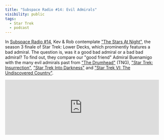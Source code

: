 ```yaml
---
title: "Subspace Radio #14: Evil Admirals"
visibility: public
tags:
  - Star Trek
  - podcast
---
```

In [Subspace Radio #14](https://www.subspace.fm/episodes/episode-14-evil-admirals-ld-3x10-the-stars-at-night), Kev & Rob contemplate ["The Stars At Night"](https://memory-alpha.fandom.com/wiki/The_Stars_At_Night_(episode)), the season 3 finale of Star Trek: Lower Decks, which prominently features a bad admiral. The question is, was it a good bad admiral or a bad bad admiral? To find out, they compare our "good friend" Admiral Buenamigo with the many evil admirals past from ["The Drumhead"](https://memory-alpha.fandom.com/wiki/The_Drumhead_(episode)) (TNG), ["Star Trek: Insurrection"](https://memory-alpha.fandom.com/wiki/Star_Trek:_Insurrection), ["Star Trek Into Darkness"](https://memory-alpha.fandom.com/wiki/Star_Trek_Into_Darkness) and ["Star Trek VI: The Undiscovered Country"](https://memory-alpha.fandom.com/wiki/Star_Trek_VI:_The_Undiscovered_Country).

<iframe width="100%" height="180" frameborder="no" scrolling="no" seamless src="https://share.transistor.fm/e/a2cee77e"></iframe>
